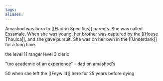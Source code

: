 ```yaml
---
tags:
aliases:
---
```

Amashod was born to [[Eladrin Specifics]] parents. She was called Essamale. When she was young, her brother was captured by the [[House Thoulca]], and she gave pursuit. She was on her own in the [[Underdark]] for a long time.

the level 11 ranger level 3 cleric

"too academic of an experience" - dad on amashod's 

50 when she left the [[Feywild]]
here for 25 years before dying
